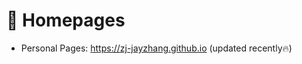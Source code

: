 # 📎 Homepages
- Personal Pages: https://zj-jayzhang.github.io (updated recently🔥)
<!-- - Linkedin: https://www.linkedin.com/in/rayeren -->
<!-- - Google Scholar: https://scholar.google.com/citations?user=4FA6C0AAAAAJ -->
<!-- - DBLP: https://dblp.org/pid/75/6568-6.html -->
